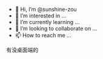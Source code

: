 - 👋 Hi, I’m @sunshine-zou
- 👀 I’m interested in ...
- 🌱 I’m currently learning ...
- 💞️ I’m looking to collaborate on ...
- 📫 How to reach me ...

<!---
sunshine-zou/sunshine-zou is a ✨ special ✨ repository because its `README.md` (this file) appears on your GitHub profile.
You can click the Preview link to take a look at your changes.
--->



有没桌面端的
